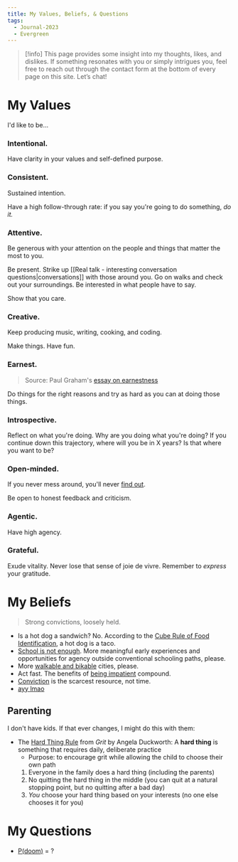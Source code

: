 ```yaml
---
title: My Values, Beliefs, & Questions
tags:
  - Journal-2023
  - Evergreen
---
```

>[!info] This page provides some insight into my thoughts, likes, and dislikes. If something resonates with you or simply intrigues you, feel free to reach out through the contact form at the bottom of every page on this site. Let’s chat!
# My Values
I'd like to be...
### Intentional.
Have clarity in your values and self-defined purpose.
### Consistent.
Sustained intention.

Have a high follow-through rate: if you say you're going to do something, *do it.*
### Attentive.
Be generous with your attention on the people and things that matter the most to you.

Be present. Strike up [[Real talk - interesting conversation questions|conversations]] with those around you. Go on walks and check out your surroundings. Be interested in what people have to say. 

Show that you care.
### Creative.
Keep producing music, writing, cooking, and coding. 

Make things. Have fun. 
### Earnest.
> Source: Paul Graham's [essay on earnestness](http://www.paulgraham.com/earnest.html)

Do things for the right reasons and try as hard as you can at doing those things.

### Introspective.
Reflect on what you're doing. Why are you doing what you're doing? 
If you continue down this trajectory, where will you be in X years? Is that where you want to be?
### Open-minded.
If you never mess around, you'll never [find out](https://twitter.com/rogerskaer/status/1576025818182332416). 

Be open to honest feedback and criticism.
### Agentic. 
Have high agency. 
### Grateful.
Exude vitality. Never lose that sense of joie de vivre. Remember to *express* your gratitude.

# My Beliefs
> Strong convictions, loosely held. 

- Is a hot dog a sandwich? No. According to the [Cube Rule of Food Identification](https://cuberule.com/), a hot dog is a taco.
- [School is not enough](https://www.palladiummag.com/2023/06/06/school-is-not-enough/). More meaningful early experiences and opportunities for agency outside conventional schooling paths, please.
- More [walkable and bikable](https://www.youtube.com/watch?v=uxykI30fS54) cities, please. 
- Act fast. The benefits of [being impatient](https://www.benkuhn.net/impatient/) compound. 
- [Conviction](https://blog.aayushg.com/fake_conviction/) is the scarcest resource, not time.
- [ayy lmao](https://www.visakanv.com/blog/ayy-lmao/?ref=andrewconner.com)
## Parenting 
I don't have kids. If that ever changes, I might do this with them: 
- The [Hard Thing Rule](https://characterlab.org/character-hub/resources/grit-the-power-of-passion-and-perseverance/) from *Grit* by Angela Duckworth: A **hard thing** is something that requires daily, deliberate practice
	- Purpose: to encourage grit while allowing the child to choose their own path
	1. Everyone in the family does a hard thing (including the parents) 
	2. No quitting the hard thing in the middle (you can quit at a natural stopping point, but no quitting after a bad day)
	3. *You* choose your hard thing based on your interests (no one else chooses it for you)

# My Questions
- [P(doom)](https://www.fastcompany.com/90994526/pdoom-explained-how-to-calculate-your-score-on-ai-apocalypse-metric) = ?
